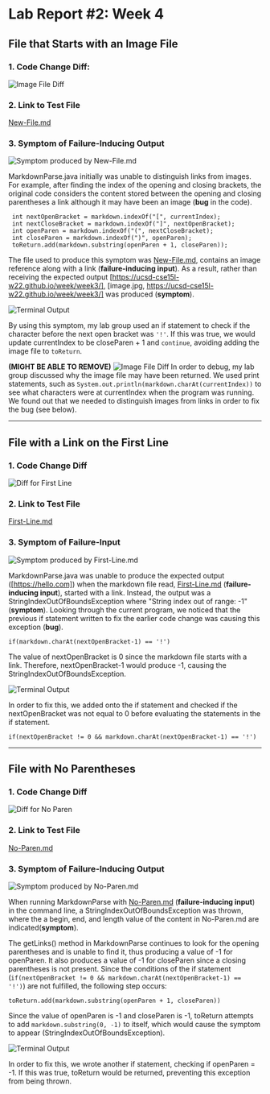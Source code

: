 # Lab Report #2: Week 4

## File that Starts with an Image File 

### 1. Code Change Diff: 
![Image File Diff](DiffForNewFile.png)


### 2. Link to Test File 
[New-File.md](https://github.com/Lillian-Ho/markdown-parse/blob/5fc933c5b5936863c38c11eba59400158ddef370/new-file.md)

### 3. Symptom of Failure-Inducing Output 
![Symptom produced by New-File.md](NewFile2.png)

MarkdownParse.java initially was unable to distinguish links from images. For example, after finding the index of the opening and closing brackets, the original code considers the content stored between the opening and closing parentheses a link although it may have been an image (**bug** in the code). 
```
 int nextOpenBracket = markdown.indexOf("[", currentIndex);
 int nextCloseBracket = markdown.indexOf("]", nextOpenBracket);
 int openParen = markdown.indexOf("(", nextCloseBracket);
 int closeParen = markdown.indexOf(")", openParen);
 toReturn.add(markdown.substring(openParen + 1, closeParen));
``` 
The file used to produce this symptom was [New-File.md](https://github.com/Lillian-Ho/markdown-parse/blob/5fc933c5b5936863c38c11eba59400158ddef370/new-file.md), contains an image reference along with a link (**failure-inducing input**). 
As a result, rather than receiving the expected output [https://ucsd-cse15l-w22.github.io/week/week3/], [image.jpg, https://ucsd-cse15l-w22.github.io/week/week3/] was produced (**symptom**). 

![Terminal Output](TerminalOutputNew-File.png)

By using this symptom, my lab group used an if statement to check if the character before the next open bracket was `'!'`. If this was true, we would update currentIndex to be closeParen + 1 and `continue`, avoiding adding the image file to `toReturn`. 


**(MIGHT BE ABLE TO REMOVE)**
![Image File Diff](DiffForNewFile2.png)
In order to debug, my lab group discussed why the image file may have been returned. We used print statements, such as ``System.out.println(markdown.charAt(currentIndex))`` to see what characters were at currentIndex when the program was running. We found out that we needed to distinguish images from links in order to fix the bug (see below).

---

## File with a Link on the First Line 

### 1. Code Change Diff 
![Diff for First Line](DiffForFirstLine.png)

### 2. Link to Test File
[First-Line.md](https://github.com/Lillian-Ho/markdown-parse/blob/96f0f9edda45b32e571b207a3a1ba33717cb077a/first-line.md)

### 3. Symptom of Failure-Input 
![Symptom produced by First-Line.md](LinkOnFirst.png)

MarkdownParse.java was unable to produce the expected output ([https://hello.com]) when the markdown file read, [First-Line.md](https://github.com/Lillian-Ho/markdown-parse/blob/96f0f9edda45b32e571b207a3a1ba33717cb077a/first-line.md) (**failure-inducing input**), started with a link. Instead, the output was a StringIndexOutOfBoundsException where "String index out of range: -1" (**symptom**). Looking through the current program, we noticed that the previous if statement written to fix the earlier code change was causing this exception (**bug**). 

```
if(markdown.charAt(nextOpenBracket-1) == '!')
```
The value of nextOpenBracket is 0 since the markdown file starts with a link. Therefore, nextOpenBracket-1 would produce -1, causing the StringIndexOutOfBoundsException. 

![Terminal Output](TerminalOutputFirstLine.png)

In order to fix this, we added onto the if statement and checked if the nextOpenBracket was not equal to 0 before evaluating the statements in the if statement. 
```
if(nextOpenBracket != 0 && markdown.charAt(nextOpenBracket-1) == '!')
```
---

## File with No Parentheses

### 1. Code Change Diff 
![Diff for No Paren](DiffForNoParenOnly.png)

### 2. Link to Test File 
[No-Paren.md](https://github.com/Lillian-Ho/markdown-parse/blob/5fc933c5b5936863c38c11eba59400158ddef370/no-paren.md)

### 3. Symptom of Failure-Inducing Output 
![Symptom produced by No-Paren.md](NoParen.png)

When running MarkdownParse with [No-Paren.md](https://github.com/Lillian-Ho/markdown-parse/blob/5fc933c5b5936863c38c11eba59400158ddef370/no-paren.md) (**failure-inducing input**)
in the command line, a StringIndexOutOfBoundsException was thrown, where the a begin, end, and length value of the content in No-Paren.md are indicated(**symptom**). 

The getLinks() method in MarkdownParse continues to look for the opening parentheses and is unable to find it, thus producing a value of -1 for openParen. It also produces a value of -1 for closeParen since a closing parentheses is not present. Since the conditions of the if statement (`if(nextOpenBracket != 0 && markdown.charAt(nextOpenBracket-1) == '!')`) are not fulfilled, the following step occurs: 
```
toReturn.add(markdown.substring(openParen + 1, closeParen))
```
Since the value of openParen is -1 and closeParen is -1, toReturn attempts to add `markdown.substring(0, -1)` to itself, which would cause the symptom to appear (StringIndexOutOfBoundsException). 

![Terminal Output](TerminalOutputForNoParen.png)

In order to fix this, we wrote another if statement, checking if openParen = -1. If this was true, toReturn would be returned, preventing this exception from being thrown. 
